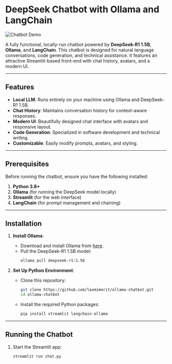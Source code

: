 # DeepSeek Chatbot with Ollama and LangChain

![Chatbot Demo](https://via.placeholder.com/800x400.png?text=Chatbot+Demo) <!-- Replace with actual screenshot -->

A fully functional, locally-run chatbot powered by **DeepSeek-R1 1.5B**, **Ollama**, and **LangChain**. This chatbot is designed for natural language conversations, code generation, and technical assistance. It features an attractive Streamlit-based front-end with chat history, avatars, and a modern UI.

---

## Features

- **Local LLM**: Runs entirely on your machine using Ollama and DeepSeek-R1 1.5B.
- **Chat History**: Maintains conversation history for context-aware responses.
- **Modern UI**: Beautifully designed chat interface with avatars and responsive layout.
- **Code Generation**: Specialized in software development and technical writing.
- **Customizable**: Easily modify prompts, avatars, and styling.

---

## Prerequisites

Before running the chatbot, ensure you have the following installed:

1. **Python 3.8+**
2. **Ollama** (for running the DeepSeek model locally)
3. **Streamlit** (for the web interface)
4. **LangChain** (for prompt management and chaining)

---

## Installation

1. **Install Ollama**:
   - Download and install Ollama from [here](https://ollama.ai/).
   - Pull the DeepSeek-R1 1.5B model:
     ```bash
     ollama pull deepseek-r1:1.5b
     ```

2. **Set Up Python Environment**:
   - Clone this repository:
     ```bash
     git clone https://github.com/laxmimerit/ollama-chatbot.git
     cd ollama-chatbot
     ```
   - Install the required Python packages:
     ```bash
     pip install streamlit langchain-ollama
     ```

---

## Running the Chatbot

1. Start the Streamlit app:
   ```bash
   streamlit run chat.py
   
